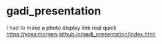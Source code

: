 # gadi_presentation
I had to make a photo display link real quick
https://yossimorgen.github.io/gadi_presentation/index.html
